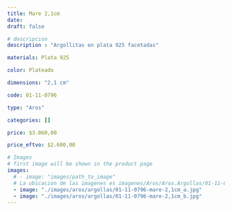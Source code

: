 ```yaml
---
title: Mare 2,1cm
date: 
draft: false

# descripcion
description : "Argollitas en plata 925 facetadas"

materials: Plata 925

color: Plateado

dimensions: "2,1 cm"

code: 01-11-0796

type: "Aros"

categories: []

price: $3.060,00

price_eftvo: $2.600,00

# Images
# first image will be shown in the product page
images:
  # - image: "images/path_to_image"
  # La ubicacion de las imagenes es imagenes/Aros/Aros.Argollas/01-11-0796-mare-2,1cm
  - image: "./images/aros/argollas/01-11-0796-mare-2,1cm_a.jpg"
  - image: "./images/aros/argollas/01-11-0796-mare-2,1cm_b.jpg"
---
```

